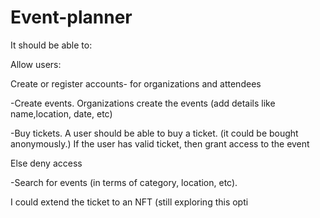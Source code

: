 # Event-planner

It should be able to:

Allow users:

Create or register accounts- for organizations and attendees

-Create events. Organizations create the events (add details like name,location, date, etc)

-Buy tickets. A user should be able to buy a ticket. (it could be bought anonymously.) If the user has valid ticket, then grant access to the event

Else deny access

-Search for events (in terms of category, location, etc).

I could extend the ticket to an NFT (still exploring this opti
